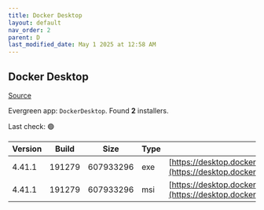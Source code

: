 ```yaml
---
title: Docker Desktop
layout: default
nav_order: 2
parent: D
last_modified_date: May 1 2025 at 12:58 AM
---
```


## Docker Desktop

[Source](https://www.docker.com/products/docker-desktop/)

Evergreen app: `DockerDesktop`. Found **2** installers.

Last check: 🟢

| Version | Build  | Size      | Type | URI                                                                                                                                                                    |
| ------- | ------ | --------- | ---- | ---------------------------------------------------------------------------------------------------------------------------------------------------------------------- |
| 4.41.1  | 191279 | 607933296 | exe  | [https://desktop.docker.com/win/main/amd64/191279/Docker%20Desktop%20Installer.exe](https://desktop.docker.com/win/main/amd64/191279/Docker%20Desktop%20Installer.exe) |
| 4.41.1  | 191279 | 607933296 | msi  | [https://desktop.docker.com/win/main/amd64/191279/DockerDesktop.msi](https://desktop.docker.com/win/main/amd64/191279/DockerDesktop.msi)                               |
